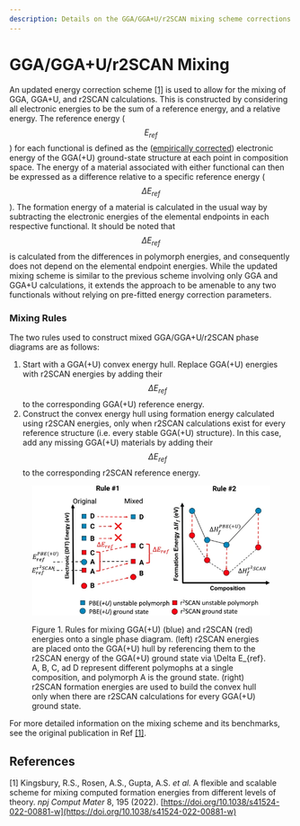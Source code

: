 ```yaml
---
description: Details on the GGA/GGA+U/r2SCAN mixing scheme corrections
---
```


# GGA/GGA+U/r2SCAN Mixing

An updated energy correction scheme [\[1\]](gga-gga+u-r2scan-mixing.md#references) is used to allow for the mixing of GGA, GGA+U, and r2SCAN calculations. This is constructed by considering all electronic energies to be the sum of a reference energy, and a relative energy. The reference energy ($$E_{ref}$$) for each functional is defined as the ([empirically corrected](anion-and-gga-gga+u-mixing.md)) electronic energy of the GGA(+U) ground-state structure at each point in composition space. The energy of a material associated with either functional can then be expressed as a difference relative to a specific reference energy ($$\Delta E_{ref}$$). The formation energy of a material is calculated in the usual way by subtracting the electronic energies of the elemental endpoints in each respective functional. It should be noted that $$\Delta E_{ref}$$ is calculated from the differences in polymorph energies, and consequently does not depend on the elemental endpoint energies. While the updated mixing scheme is similar to the previous scheme involving only GGA and GGA+U calculations, it extends the approach to be amenable to any two functionals without relying on pre-fitted energy correction parameters.

### Mixing Rules

The two rules used to construct mixed GGA/GGA+U/r2SCAN phase diagrams are as follows:

1. Start with a GGA(+U) convex energy hull. Replace GGA(+U) energies with r2SCAN energies by adding their $$\Delta E_{ref}$$ to the corresponding GGA(+U) reference energy.&#x20;
2. Construct the convex energy hull using formation energy calculated using r2SCAN energies, only when r2SCAN calculations exist for every reference structure (i.e. every stable GGA(+U) structure). In this case, add any missing GGA(+U) materials by adding their $$\Delta E_{ref}$$to the corresponding r2SCAN reference energy.

<figure><img src="../../../../.gitbook/assets/image (2).png" alt=""><figcaption><p>Figure 1. Rules for mixing GGA(+U) (blue) and r2SCAN (red) energies onto a single phase diagram. (left) r2SCAN energies are placed onto the GGA(+U) hull by referencing them to the r2SCAN energy of the GGA(+U) ground state via <span class="math">\Delta E_{ref}</span>. A, B, C, ad D represent different polymophs at a single composition, and polymorph A is the ground state. (right) r2SCAN formation energies are used to build the convex hull only when there are r2SCAN calculations for every GGA(+U) ground state.</p></figcaption></figure>

For more detailed information on the mixing scheme and its benchmarks, see the original publication in Ref [\[1\]](gga-gga+u-r2scan-mixing.md#references).

## References

\[1] Kingsbury, R.S., Rosen, A.S., Gupta, A.S. _et al._ A flexible and scalable scheme for mixing computed formation energies from different levels of theory. _npj Comput Mater_ 8, 195 (2022). [https://doi.org/10.1038/s41524-022-00881-w](https://doi.org/10.1038/s41524-022-00881-w)
